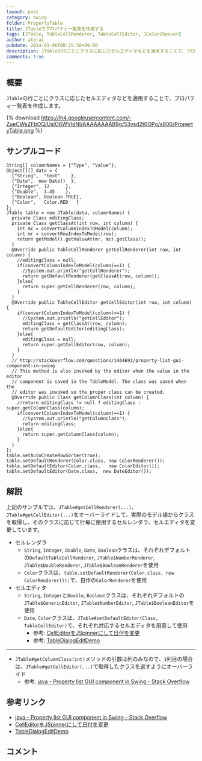 ```yaml
---
layout: post
category: swing
folder: PropertyTable
title: JTableでプロパティ一覧表を作成する
tags: [JTable, TableCellRenderer, TableCellEditor, JColorChooser]
author: aterai
pubdate: 2014-01-06T00:25:50+09:00
description: JTableの行ごとにクラスに応じたセルエディタなどを適用することで、プロパティ一覧表を作成します。
comments: true
---
```

## 概要
`JTable`の行ごとにクラスに応じたセルエディタなどを適用することで、プロパティ一覧表を作成します。

{% download https://lh4.googleusercontent.com/-ZueCWsZFbOQ/UslO6WVldNI/AAAAAAAAB9g/53vsd2t0OPo/s800/PropertyTable.png %}

## サンプルコード
<pre class="prettyprint"><code>String[] columnNames = {"Type", "Value"};
Object[][] data = {
  {"String",  "text"    },
  {"Date",  new Date()  },
  {"Integer", 12      },
  {"Double",  3.45    },
  {"Boolean", Boolean.TRUE},
  {"Color",   Color.RED   }
};
JTable table = new JTable(data, columnNames) {
  private Class editingClass;
  private Class getClassAt(int row, int column) {
    int mc = convertColumnIndexToModel(column);
    int mr = convertRowIndexToModel(row);
    return getModel().getValueAt(mr, mc).getClass();
  }
  @Override public TableCellRenderer getCellRenderer(int row, int column) {
    //editingClass = null;
    if(convertColumnIndexToModel(column)==1) {
      //System.out.println("getCellRenderer");
      return getDefaultRenderer(getClassAt(row, column));
    }else{
      return super.getCellRenderer(row, column);
    }
  }
  @Override public TableCellEditor getCellEditor(int row, int column) {
    if(convertColumnIndexToModel(column)==1) {
      //System.out.println("getCellEditor");
      editingClass = getClassAt(row, column);
      return getDefaultEditor(editingClass);
    }else{
      editingClass = null;
      return super.getCellEditor(row, column);
    }
  }
  // http://stackoverflow.com/questions/1464691/property-list-gui-component-in-swing
  // This method is also invoked by the editor when the value in the editor
  // component is saved in the TableModel. The class was saved when the
  // editor was invoked so the proper class can be created.
  @Override public Class getColumnClass(int column) {
    //return editingClass != null ? editingClass : super.getColumnClass(column);
    if(convertColumnIndexToModel(column)==1) {
      //System.out.println("getColumnClass");
      return editingClass;
    }else{
      return super.getColumnClass(column);
    }
  }
};
table.setAutoCreateRowSorter(true);
table.setDefaultRenderer(Color.class, new ColorRenderer());
table.setDefaultEditor(Color.class,   new ColorEditor());
table.setDefaultEditor(Date.class,  new DateEditor());
</code></pre>

## 解説
上記のサンプルでは、`JTable#getCellRenderer(...)`、`JTable#getCellEditor(...)`をオーバーライドして、実際のモデル値からクラスを取得し、そのクラスに応じて行毎に使用するセルレンダラ、セルエディタを変更しています。

- セルレンダラ
    - `String`, `Integer`, `Double`, `Date`, `Boolean`クラスは、それぞれデフォルトの`DefaultTableCellRenderer`, `JTable$NumberRenderer`, `JTable$DoubleRenderer`, `JTable$BooleanRenderer`を使用
    - `Color`クラスは、`table.setDefaultRenderer(Color.class, new ColorRenderer());`で、自作の`ColorRenderer`を使用
- セルエディタ
    - `String`, `Integer`と`Double`, `Boolean`クラスは、それぞれデフォルトの`JTable$GenericEditor`, `JTable$NumberEditor`, `JTable$BooleanEditor`を使用
    - `Date`, `Color`クラスは、`JTable#setDefaultEditor(Class, TableCellEditor)`で、それぞれ対応するセルエディタを用意して使用
        - 参考: [CellEditorをJSpinnerにして日付を変更](http://terai.xrea.jp/Swing/DateCellEditor.html)
        - 参考: [TableDialogEditDemo](http://docs.oracle.com/javase/tutorial/uiswing/examples/components/index.html#TableDialogEditDemo)

<!-- dummy comment line for breaking list -->

- - - -
- `JTable#getColumnClass(int)`メソッドの引数は列のみなので、`1`列目の場合は、`JTable#getCellEditor(...)`で取得したクラスを返すようにオーバーライド
    - 参考: [java - Property list GUI component in Swing - Stack Overflow](http://stackoverflow.com/questions/1464691/property-list-gui-component-in-swing)

<!-- dummy comment line for breaking list -->

## 参考リンク
- [java - Property list GUI component in Swing - Stack Overflow](http://stackoverflow.com/questions/1464691/property-list-gui-component-in-swing)
- [CellEditorをJSpinnerにして日付を変更](http://terai.xrea.jp/Swing/DateCellEditor.html)
- [TableDialogEditDemo](http://docs.oracle.com/javase/tutorial/uiswing/examples/components/index.html#TableDialogEditDemo)

<!-- dummy comment line for breaking list -->

## コメント
